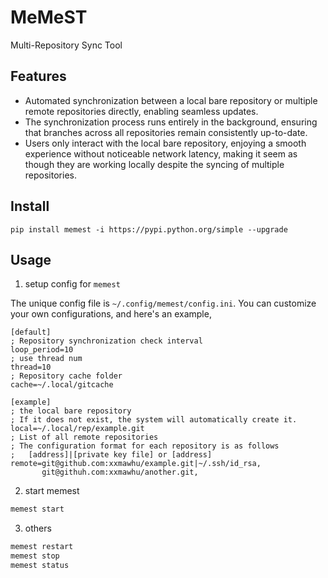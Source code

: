 MeMeST
==============
Multi-Repository Sync Tool


Features
-----------------
* Automated synchronization between a local bare repository or multiple remote repositories directly, enabling seamless updates.
* The synchronization process runs entirely in the background, ensuring that branches across all repositories remain consistently up-to-date.
* Users only interact with the local bare repository, enjoying a smooth experience without noticeable network latency, making it seem as though they are working locally despite the syncing of multiple repositories.

Install
-----------------
```
pip install memest -i https://pypi.python.org/simple --upgrade
```

Usage
-----------------

1. setup config for `memest`

The unique config file is `~/.config/memest/config.ini`.
You can customize your own configurations, and here's an example,
```
[default]
; Repository synchronization check interval
loop_period=10
; use thread num
thread=10
; Repository cache folder
cache=~/.local/gitcache

[example]
; the local bare repository
; If it does not exist, the system will automatically create it.
local=~/.local/rep/example.git
; List of all remote repositories
; The configuration format for each repository is as follows
;   [address]|[private key file] or [address]
remote=git@github.com:xxmawhu/example.git|~/.ssh/id_rsa,
       git@githuh.com:xxmawhu/another.git,
```
2. start memest

```bash
memest start
```

3. others
```bash
memest restart 
memest stop
memest status
````

